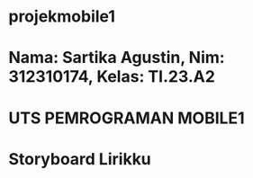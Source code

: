 
# projekmobile1
# Nama: Sartika Agustin, Nim: 312310174, Kelas: TI.23.A2
# UTS PEMROGRAMAN MOBILE1
# Storyboard Lirikku


